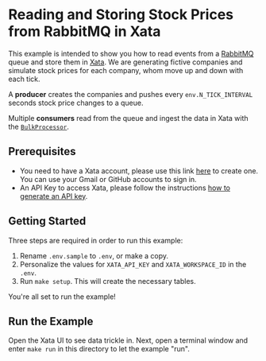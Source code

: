 # Reading and Storing Stock Prices from RabbitMQ in Xata

This example is intended to show you how to read events from a [RabbitMQ](https://rabbitmq.com) queue and store them in [Xata](https://xata.io).
We are generating fictive companies and simulate stock prices for each company, whom move up and down with each tick.

A **producer** creates the companies and pushes every `env.N_TICK_INTERVAL` seconds stock price changes to a queue.

Multiple **consumers** read from the queue and ingest the data in Xata with the [`BulkProcessor`](https://xata.io/docs/python-sdk/bulk-processor).

## Prerequisites

- You need to have a Xata account, please use this link [here](https://app.xata.io/) to create one. You can use your Gmail or GitHub accounts to sign in.
- An API Key to access Xata, please follow the instructions [how to generate an API key](https://xata.io/docs/getting-started/api-keys).

## Getting Started

Three steps are required in order to run this example:

1. Rename `.env.sample` to `.env`, or make a copy.
2. Personalize the values for `XATA_API_KEY` and `XATA_WORKSPACE_ID` in the `.env`.
3. Run `make setup`. This will create the necessary tables.

You're all set to run the example!

## Run the Example

Open the Xata UI to see data trickle in. Next, open a terminal window and enter `make run` in this directory to let the example "run".

